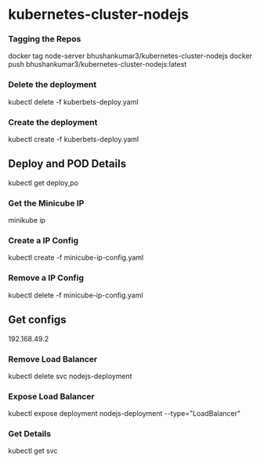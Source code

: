 # kubernetes-cluster-nodejs

### Tagging the Repos
docker tag node-server bhushankumar3/kubernetes-cluster-nodejs
docker push bhushankumar3/kubernetes-cluster-nodejs:latest

### Delete the deployment
kubectl delete -f kuberbets-deploy.yaml

### Create the deployment
kubectl create -f kuberbets-deploy.yaml

## Deploy and POD Details
kubectl get deploy,po

### Get the Minicube IP
minikube ip

### Create a IP Config 
kubectl create -f minicube-ip-config.yaml

### Remove a IP Config 
kubectl delete -f minicube-ip-config.yaml

## Get configs
192.168.49.2

### Remove Load Balancer
kubectl delete svc nodejs-deployment

### Expose Load Balancer
kubectl expose deployment nodejs-deployment --type="LoadBalancer"

### Get Details
kubectl get svc
